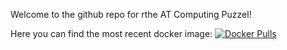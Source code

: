 Welcome to the github repo for rthe AT Computing Puzzel!

Here you can find the most recent docker image: [![Docker Pulls](https://img.shields.io/docker/pulls/atcomp/atpuzzel.svg)](https://hub.docker.com/r/atcomp/atpuzzel)

